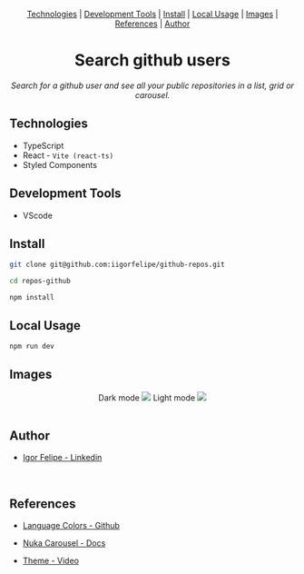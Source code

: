 <div align="center">

[Technologies](#technologies) | [Development Tools](#development-tools) | [Install](#install) | [Local Usage](#local-usage) | [Images](#images) | [References](#references) | [Author](#author)

</div>

<h1 align="center">Search github users</h1>

<p align="center">
  <i>
    Search for a github user and see all your public repositories in a list, grid or carousel.
  </i>
</p>

## Technologies

- TypeScript
- React - `Vite (react-ts)`
- Styled Components

## Development Tools

- VScode

## Install

```bash
git clone git@github.com:iigorfelipe/github-repos.git
```

```bash
cd repos-github
```

```
npm install
```

## Local Usage

```bash
npm run dev
```

## Images

<div align="center">
Dark mode
  <img src="https://user-images.githubusercontent.com/87145566/193666126-d7065774-7244-4471-a4a7-c89f8165a309.png" />
  Light mode
  <img src="https://user-images.githubusercontent.com/87145566/193666189-6a967e1d-e2f0-48c3-a636-c907ff713b53.png" />
</div>

</br>

## Author

- [Igor Felipe - Linkedin](https://www.linkedin.com/in/iigor-felipe/)

</br>

## References

- [Language Colors - Github](https://gist.github.com/robertpeteuil/bb2dc86f3b3e25d203664d61410bfa30)

- [Nuka Carousel - Docs](https://www.npmjs.com/package/nuka-carousel)

- [Theme - Video](https://www.youtube.com/watch?v=ngVU74daJ8Y)